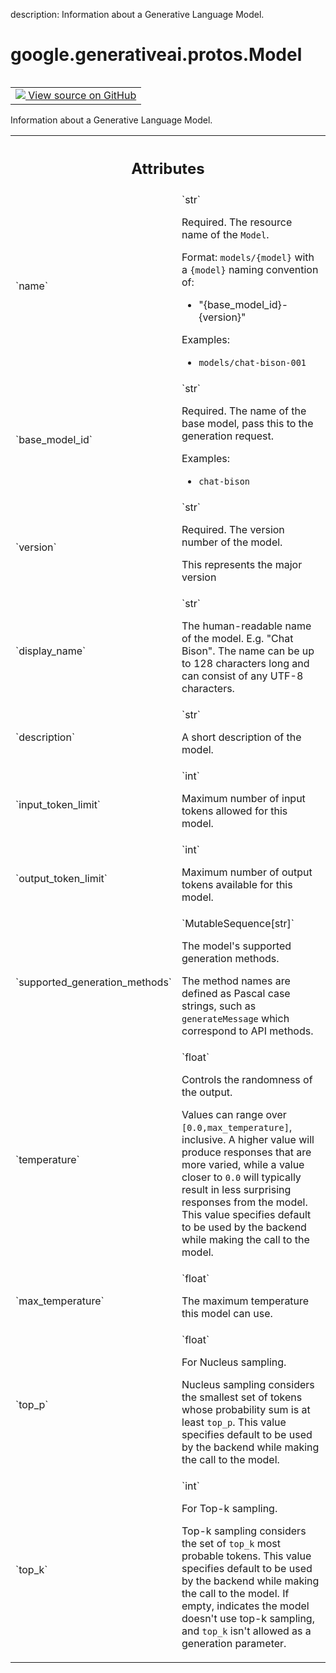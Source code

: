 description: Information about a Generative Language Model.

<div itemscope itemtype="http://developers.google.com/ReferenceObject">
<meta itemprop="name" content="google.generativeai.protos.Model" />
<meta itemprop="path" content="Stable" />
</div>

# google.generativeai.protos.Model

<!-- Insert buttons and diff -->

<table class="tfo-notebook-buttons tfo-api nocontent" align="left">
<td>
  <a target="_blank" href="https://github.com/googleapis/google-cloud-python/tree/main/packages/google-ai-generativelanguage/google/ai/generativelanguage_v1beta/types/model.py#L30-L163">
    <img src="https://www.tensorflow.org/images/GitHub-Mark-32px.png" />
    View source on GitHub
  </a>
</td>
</table>



Information about a Generative Language Model.

<!-- Placeholder for "Used in" -->




<!-- Tabular view -->
 <table class="responsive fixed orange">
<colgroup><col width="214px"><col></colgroup>
<tr><th colspan="2"><h2 class="add-link">Attributes</h2></th></tr>

<tr>
<td>
`name`<a id="name"></a>
</td>
<td>
`str`

Required. The resource name of the ``Model``.

Format: ``models/{model}`` with a ``{model}`` naming
convention of:

-  "{base_model_id}-{version}"

Examples:

-  ``models/chat-bison-001``
</td>
</tr><tr>
<td>
`base_model_id`<a id="base_model_id"></a>
</td>
<td>
`str`

Required. The name of the base model, pass this to the
generation request.

Examples:

-  ``chat-bison``
</td>
</tr><tr>
<td>
`version`<a id="version"></a>
</td>
<td>
`str`

Required. The version number of the model.

This represents the major version
</td>
</tr><tr>
<td>
`display_name`<a id="display_name"></a>
</td>
<td>
`str`

The human-readable name of the model. E.g.
"Chat Bison".
The name can be up to 128 characters long and
can consist of any UTF-8 characters.
</td>
</tr><tr>
<td>
`description`<a id="description"></a>
</td>
<td>
`str`

A short description of the model.
</td>
</tr><tr>
<td>
`input_token_limit`<a id="input_token_limit"></a>
</td>
<td>
`int`

Maximum number of input tokens allowed for
this model.
</td>
</tr><tr>
<td>
`output_token_limit`<a id="output_token_limit"></a>
</td>
<td>
`int`

Maximum number of output tokens available for
this model.
</td>
</tr><tr>
<td>
`supported_generation_methods`<a id="supported_generation_methods"></a>
</td>
<td>
`MutableSequence[str]`

The model's supported generation methods.

The method names are defined as Pascal case strings, such as
``generateMessage`` which correspond to API methods.
</td>
</tr><tr>
<td>
`temperature`<a id="temperature"></a>
</td>
<td>
`float`

Controls the randomness of the output.

Values can range over ``[0.0,max_temperature]``, inclusive.
A higher value will produce responses that are more varied,
while a value closer to ``0.0`` will typically result in
less surprising responses from the model. This value
specifies default to be used by the backend while making the
call to the model.

</td>
</tr><tr>
<td>
`max_temperature`<a id="max_temperature"></a>
</td>
<td>
`float`

The maximum temperature this model can use.

</td>
</tr><tr>
<td>
`top_p`<a id="top_p"></a>
</td>
<td>
`float`

For Nucleus sampling.

Nucleus sampling considers the smallest set of tokens whose
probability sum is at least ``top_p``. This value specifies
default to be used by the backend while making the call to
the model.

</td>
</tr><tr>
<td>
`top_k`<a id="top_k"></a>
</td>
<td>
`int`

For Top-k sampling.

Top-k sampling considers the set of ``top_k`` most probable
tokens. This value specifies default to be used by the
backend while making the call to the model. If empty,
indicates the model doesn't use top-k sampling, and
``top_k`` isn't allowed as a generation parameter.

</td>
</tr>
</table>



